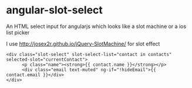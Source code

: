 # angular-slot-select
An HTML select input for angularjs which looks like a slot machine or a ios list picker

I use http://josex2r.github.io/jQuery-SlotMachine/ for slot effect

```
<div class="slot-select" slot-select-list="contact in contacts" selected-slot="currentContact">
      <p class="name"><strong>{{ contact.name }}</strong></p>
      <div class="email text-muted" ng-if="!hideEmail">{{ contact.email }}</div>
</div>
```
